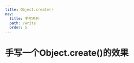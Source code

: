 ```yaml
---
title: Object.create()
nav:
  title: 手写系列
  path: /write
  order: 5
---
```


# 手写一个Object.create()的效果